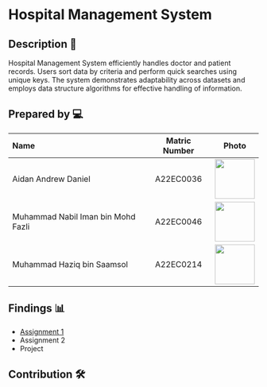 # Hospital Management System

## Description 📝

Hospital Management System efficiently handles doctor and patient records. Users sort data by criteria and perform quick searches using unique keys. The system demonstrates adaptability across datasets and employs data structure algorithms for effective handling of information.

## Prepared by 💻

| Name             | Matric Number | Photo                                                         |
| :---------------- | :-------------: | :------------------------------------------------------------: |
| Aidan Andrew Daniel   | A22EC0036 | <a href="https://www.freepik.com/icon/graduated_4537051" title="Icon by Trazobanana"><img src="../Images/girl_4537097.png" width=80px, height=80px>     |
| Muhammad Nabil Iman bin Mohd Fazli     | A22EC0046 | <a href="https://www.freepik.com/icon/graduated_4537051" title="Icon by Trazobanana"><img src="../Images/girl_4537097.png" width=80px, height=80px>         |
| Muhammad Haziq bin Saamsol       | A22EC0214 | <a href="https://www.freepik.com/icon/graduated_4537051" title="Icon by Trazobanana"><img src="../Images/girl_4537097.png" width=80px, height=80px>         |


## Findings 📊

- [Assignment 1](https://github.com/jjn7702/SECJ2013-DSA/tree/main/Submission/sec04/GOATS/Assignment%201)
- Assignment 2
- Project

## Contribution 🛠️
